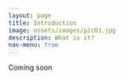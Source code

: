 ```yaml
---
layout: page
title: Introduction
image: assets/images/pic03.jpg
description: What is it?
nav-menu: true
---
```


Coming soon
